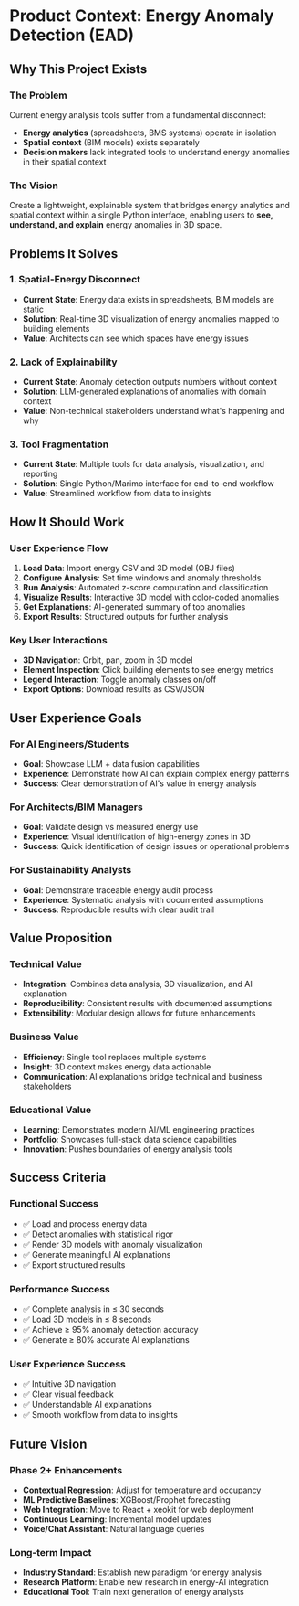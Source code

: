 # Product Context: Energy Anomaly Detection (EAD)

## Why This Project Exists

### The Problem

Current energy analysis tools suffer from a fundamental disconnect:

- **Energy analytics** (spreadsheets, BMS systems) operate in isolation
- **Spatial context** (BIM models) exists separately
- **Decision makers** lack integrated tools to understand energy anomalies in their spatial context

### The Vision

Create a lightweight, explainable system that bridges energy analytics and spatial context within a single Python interface, enabling users to **see, understand, and explain** energy anomalies in 3D space.

## Problems It Solves

### 1. Spatial-Energy Disconnect

- **Current State**: Energy data exists in spreadsheets, BIM models are static
- **Solution**: Real-time 3D visualization of energy anomalies mapped to building elements
- **Value**: Architects can see which spaces have energy issues

### 2. Lack of Explainability

- **Current State**: Anomaly detection outputs numbers without context
- **Solution**: LLM-generated explanations of anomalies with domain context
- **Value**: Non-technical stakeholders understand what's happening and why

### 3. Tool Fragmentation

- **Current State**: Multiple tools for data analysis, visualization, and reporting
- **Solution**: Single Python/Marimo interface for end-to-end workflow
- **Value**: Streamlined workflow from data to insights

## How It Should Work

### User Experience Flow

1. **Load Data**: Import energy CSV and 3D model (OBJ files)
2. **Configure Analysis**: Set time windows and anomaly thresholds
3. **Run Analysis**: Automated z-score computation and classification
4. **Visualize Results**: Interactive 3D model with color-coded anomalies
5. **Get Explanations**: AI-generated summary of top anomalies
6. **Export Results**: Structured outputs for further analysis

### Key User Interactions

- **3D Navigation**: Orbit, pan, zoom in 3D model
- **Element Inspection**: Click building elements to see energy metrics
- **Legend Interaction**: Toggle anomaly classes on/off
- **Export Options**: Download results as CSV/JSON

## User Experience Goals

### For AI Engineers/Students

- **Goal**: Showcase LLM + data fusion capabilities
- **Experience**: Demonstrate how AI can explain complex energy patterns
- **Success**: Clear demonstration of AI's value in energy analysis

### For Architects/BIM Managers

- **Goal**: Validate design vs measured energy use
- **Experience**: Visual identification of high-energy zones in 3D
- **Success**: Quick identification of design issues or operational problems

### For Sustainability Analysts

- **Goal**: Demonstrate traceable energy audit process
- **Experience**: Systematic analysis with documented assumptions
- **Success**: Reproducible results with clear audit trail

## Value Proposition

### Technical Value

- **Integration**: Combines data analysis, 3D visualization, and AI explanation
- **Reproducibility**: Consistent results with documented assumptions
- **Extensibility**: Modular design allows for future enhancements

### Business Value

- **Efficiency**: Single tool replaces multiple systems
- **Insight**: 3D context makes energy data actionable
- **Communication**: AI explanations bridge technical and business stakeholders

### Educational Value

- **Learning**: Demonstrates modern AI/ML engineering practices
- **Portfolio**: Showcases full-stack data science capabilities
- **Innovation**: Pushes boundaries of energy analysis tools

## Success Criteria

### Functional Success

- ✅ Load and process energy data
- ✅ Detect anomalies with statistical rigor
- ✅ Render 3D models with anomaly visualization
- ✅ Generate meaningful AI explanations
- ✅ Export structured results

### Performance Success

- ✅ Complete analysis in ≤ 30 seconds
- ✅ Load 3D models in ≤ 8 seconds
- ✅ Achieve ≥ 95% anomaly detection accuracy
- ✅ Generate ≥ 80% accurate AI explanations

### User Experience Success

- ✅ Intuitive 3D navigation
- ✅ Clear visual feedback
- ✅ Understandable AI explanations
- ✅ Smooth workflow from data to insights

## Future Vision

### Phase 2+ Enhancements

- **Contextual Regression**: Adjust for temperature and occupancy
- **ML Predictive Baselines**: XGBoost/Prophet forecasting
- **Web Integration**: Move to React + xeokit for web deployment
- **Continuous Learning**: Incremental model updates
- **Voice/Chat Assistant**: Natural language queries

### Long-term Impact

- **Industry Standard**: Establish new paradigm for energy analysis
- **Research Platform**: Enable new research in energy-AI integration
- **Educational Tool**: Train next generation of energy analysts
